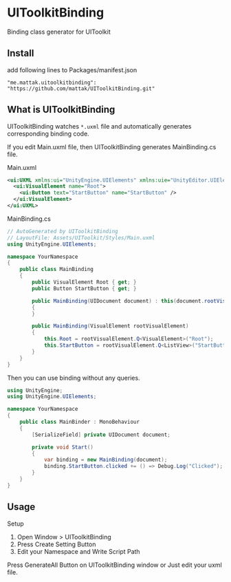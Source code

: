 # UIToolkitBinding

Binding class generator for UIToolkit

## Install

add following lines to Packages/manifest.json

```
"me.mattak.uitoolkitbinding": "https://github.com/mattak/UIToolkitBinding.git"
```

## What is UIToolkitBinding

UIToolkitBinding watches `*.uxml` file and automatically generates corresponding binding code.

If you edit Main.uxml file, then UIToolkitBinding generates MainBinding.cs file.

Main.uxml

```xml
<ui:UXML xmlns:ui="UnityEngine.UIElements" xmlns:uie="UnityEditor.UIElements" editor-extension-mode="False">
  <ui:VisualElement name="Root">
    <ui:Button text="StartButton" name="StartButton" />
  </ui:VisualElement>
</ui:UXML>
```

MainBinding.cs

```csharp
// AutoGenerated by UIToolkitBinding
// LayoutFile: Assets/UIToolkit/Styles/Main.uxml
using UnityEngine.UIElements;

namespace YourNamespace
{
    public class MainBinding
    {
        public VisualElement Root { get; }
        public Button StartButton { get; }

        public MainBinding(UIDocument document) : this(document.rootVisualElement)
        {
        }

        public MainBinding(VisualElement rootVisualElement)
        {
            this.Root = rootVisualElement.Q<VisualElement>("Root");
            this.StartButton = rootVisualElement.Q<ListView>("StartButton");
        }
    }
}
```

Then you can use binding without any queries.

```csharp
using UnityEngine;
using UnityEngine.UIElements;

namespace YourNamespace
{
    public class MainBinder : MonoBehaviour
    {
        [SerializeField] private UIDocument document;

        private void Start()
        {
            var binding = new MainBinding(document);
            binding.StartButton.clicked += () => Debug.Log("Clicked");
        }
    }
}
```

## Usage

Setup 

1. Open Window > UIToolkitBinding
2. Press Create Setting Button
3. Edit your Namespace and Write Script Path

Press GenerateAll Button on UIToolkitBinding window or Just edit your uxml file.

